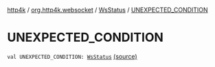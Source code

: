 [http4k](../../index.md) / [org.http4k.websocket](../index.md) / [WsStatus](index.md) / [UNEXPECTED_CONDITION](./-u-n-e-x-p-e-c-t-e-d_-c-o-n-d-i-t-i-o-n.md)

# UNEXPECTED_CONDITION

`val UNEXPECTED_CONDITION: `[`WsStatus`](index.md) [(source)](https://github.com/http4k/http4k/blob/master/http4k-core/src/main/kotlin/org/http4k/websocket/WsStatus.kt#L15)